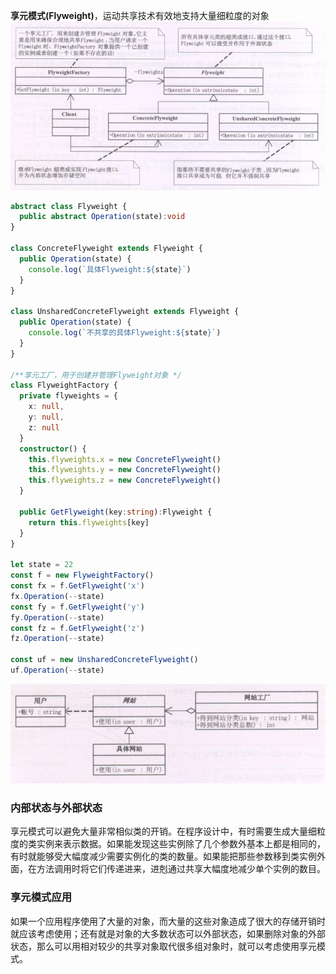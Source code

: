 **享元模式(Flyweight)**，运动共享技术有效地支持大量细粒度的对象
![1](./1.jpg)
```typescript
abstract class Flyweight {
  public abstract Operation(state):void
}

class ConcreteFlyweight extends Flyweight {
  public Operation(state) {
    console.log(`具体Flyweight:${state}`)
  }
}

class UnsharedConcreteFlyweight extends Flyweight {
  public Operation(state) {
    console.log(`不共享的具体Flyweight:${state}`)
  }
}

/**享元工厂，用于创建并管理Flyweight对象 */
class FlyweightFactory {
  private flyweights = {
    x: null,
    y: null,
    z: null
  }
  constructor() {
    this.flyweights.x = new ConcreteFlyweight()
    this.flyweights.y = new ConcreteFlyweight()
    this.flyweights.z = new ConcreteFlyweight()
  }

  public GetFlyweight(key:string):Flyweight {
    return this.flyweights[key]
  }
}

let state = 22
const f = new FlyweightFactory()
const fx = f.GetFlyweight('x')
fx.Operation(--state)
const fy = f.GetFlyweight('y')
fy.Operation(--state)
const fz = f.GetFlyweight('z')
fz.Operation(--state)

const uf = new UnsharedConcreteFlyweight()
uf.Operation(--state)
```
![2](./2.jpg)

### 内部状态与外部状态
享元模式可以避免大量非常相似类的开销。在程序设计中，有时需要生成大量细粒度的类实例来表示数据。如果能发现这些实例除了几个参数外基本上都是相同的，有时就能够受大幅度减少需要实例化的类的数量。如果能把那些参数移到类实例外面，在方法调用时将它们传递进来，进剋通过共享大幅度地减少单个实例的数目。

### 享元模式应用
如果一个应用程序使用了大量的对象，而大量的这些对象造成了很大的存储开销时就应该考虑使用；还有就是对象的大多数状态可以外部状态，如果删除对象的外部状态，那么可以用相对较少的共享对象取代很多组对象时，就可以考虑使用享元模式。
